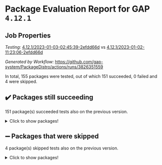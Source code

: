 # Package Evaluation Report for GAP `4.12.1`

## Job Properties

*Testing:* [4.12.1/2023-01-03-02:45:39-2efdd66d](https://github.com/gap-system/PackageDistro/blob/data/reports/4.12.1/2023-01-03-02:45:39-2efdd66d) vs [4.12.1/2023-01-02-11:23:06-2efdd66d](https://github.com/gap-system/PackageDistro/blob/data/reports/4.12.1/2023-01-02-11:23:06-2efdd66d)

*Generated by Workflow:* https://github.com/gap-system/PackageDistro/actions/runs/3826351559

In total, 155 packages were tested, out of which 151 succeeded, 0 failed and 4 were skipped.

## :heavy_check_mark: Packages still succeeding

151 package(s) succeeded tests also on the previous version.
<details><summary>Click to show packages!</summary>

- 4ti2interface 2022.09-01 [(success)](https://github.com/gap-system/PackageDistro/actions/runs/3826351559/jobs/6510175761)
- ace 5.6.1 [(success)](https://github.com/gap-system/PackageDistro/actions/runs/3826351559/jobs/6510175857)
- aclib 1.3.2 [(success)](https://github.com/gap-system/PackageDistro/actions/runs/3826351559/jobs/6510175931)
- agt 0.3.1 [(success)](https://github.com/gap-system/PackageDistro/actions/runs/3826351559/jobs/6510176009)
- alnuth 3.2.1 [(success)](https://github.com/gap-system/PackageDistro/actions/runs/3826351559/jobs/6510176094)
- anupq 3.2.6 [(success)](https://github.com/gap-system/PackageDistro/actions/runs/3826351559/jobs/6510176226)
- atlasrep 2.1.6 [(success)](https://github.com/gap-system/PackageDistro/actions/runs/3826351559/jobs/6510176306)
- autodoc 2022.10.20 [(success)](https://github.com/gap-system/PackageDistro/actions/runs/3826351559/jobs/6510176364)
- automata 1.15 [(success)](https://github.com/gap-system/PackageDistro/actions/runs/3826351559/jobs/6510176417)
- automgrp 1.3.2 [(success)](https://github.com/gap-system/PackageDistro/actions/runs/3826351559/jobs/6510176467)
- autpgrp 1.11 [(success)](https://github.com/gap-system/PackageDistro/actions/runs/3826351559/jobs/6510176536)
- cap 2022.12-15 [(success)](https://github.com/gap-system/PackageDistro/actions/runs/3826351559/jobs/6510176602)
- caratinterface 2.3.4 [(success)](https://github.com/gap-system/PackageDistro/actions/runs/3826351559/jobs/6510176668)
- cddinterface 2022.11.01 [(success)](https://github.com/gap-system/PackageDistro/actions/runs/3826351559/jobs/6510176731)
- circle 1.6.5 [(success)](https://github.com/gap-system/PackageDistro/actions/runs/3826351559/jobs/6510176781)
- classicpres 1.22 [(success)](https://github.com/gap-system/PackageDistro/actions/runs/3826351559/jobs/6510176838)
- cohomolo 1.6.10 [(success)](https://github.com/gap-system/PackageDistro/actions/runs/3826351559/jobs/6510176894)
- congruence 1.2.4 [(success)](https://github.com/gap-system/PackageDistro/actions/runs/3826351559/jobs/6510176936)
- corelg 1.56 [(success)](https://github.com/gap-system/PackageDistro/actions/runs/3826351559/jobs/6510176983)
- crime 1.6 [(success)](https://github.com/gap-system/PackageDistro/actions/runs/3826351559/jobs/6510177026)
- crisp 1.4.6 [(success)](https://github.com/gap-system/PackageDistro/actions/runs/3826351559/jobs/6510177069)
- crypting 0.10.4 [(success)](https://github.com/gap-system/PackageDistro/actions/runs/3826351559/jobs/6510177125)
- cryst 4.1.25 [(success)](https://github.com/gap-system/PackageDistro/actions/runs/3826351559/jobs/6510177215)
- crystcat 1.1.10 [(success)](https://github.com/gap-system/PackageDistro/actions/runs/3826351559/jobs/6510177302)
- ctbllib 1.3.4 [(success)](https://github.com/gap-system/PackageDistro/actions/runs/3826351559/jobs/6510177374)
- cubefree 1.19 [(success)](https://github.com/gap-system/PackageDistro/actions/runs/3826351559/jobs/6510177458)
- curlinterface 2.3.1 [(success)](https://github.com/gap-system/PackageDistro/actions/runs/3826351559/jobs/6510177534)
- cvec 2.7.6 [(success)](https://github.com/gap-system/PackageDistro/actions/runs/3826351559/jobs/6510177602)
- datastructures 0.3.0 [(success)](https://github.com/gap-system/PackageDistro/actions/runs/3826351559/jobs/6510177663)
- deepthought 1.0.6 [(success)](https://github.com/gap-system/PackageDistro/actions/runs/3826351559/jobs/6510177722)
- design 1.7 [(success)](https://github.com/gap-system/PackageDistro/actions/runs/3826351559/jobs/6510177782)
- difsets 2.3.1 [(success)](https://github.com/gap-system/PackageDistro/actions/runs/3826351559/jobs/6510177835)
- digraphs 1.6.1 [(success)](https://github.com/gap-system/PackageDistro/actions/runs/3826351559/jobs/6510177902)
- edim 1.3.6 [(success)](https://github.com/gap-system/PackageDistro/actions/runs/3826351559/jobs/6510177964)
- example 4.3.2 [(success)](https://github.com/gap-system/PackageDistro/actions/runs/3826351559/jobs/6510178027)
- examplesforhomalg 2022.11-01 [(success)](https://github.com/gap-system/PackageDistro/actions/runs/3826351559/jobs/6510178085)
- factint 1.6.3 [(success)](https://github.com/gap-system/PackageDistro/actions/runs/3826351559/jobs/6510178160)
- ferret 1.0.9 [(success)](https://github.com/gap-system/PackageDistro/actions/runs/3826351559/jobs/6510178228)
- fga 1.4.0 [(success)](https://github.com/gap-system/PackageDistro/actions/runs/3826351559/jobs/6510178293)
- fining 1.5.4 [(success)](https://github.com/gap-system/PackageDistro/actions/runs/3826351559/jobs/6510178360)
- float 1.0.3 [(success)](https://github.com/gap-system/PackageDistro/actions/runs/3826351559/jobs/6510178421)
- format 1.4.3 [(success)](https://github.com/gap-system/PackageDistro/actions/runs/3826351559/jobs/6510178477)
- forms 1.2.9 [(success)](https://github.com/gap-system/PackageDistro/actions/runs/3826351559/jobs/6510178546)
- fplsa 1.2.5 [(success)](https://github.com/gap-system/PackageDistro/actions/runs/3826351559/jobs/6510178602)
- fr 2.4.12 [(success)](https://github.com/gap-system/PackageDistro/actions/runs/3826351559/jobs/6510178662)
- francy 1.2.5 [(success)](https://github.com/gap-system/PackageDistro/actions/runs/3826351559/jobs/6510178730)
- fwtree 1.3 [(success)](https://github.com/gap-system/PackageDistro/actions/runs/3826351559/jobs/6510178798)
- gapdoc 1.6.6 [(success)](https://github.com/gap-system/PackageDistro/actions/runs/3826351559/jobs/6510178849)
- gauss 2022.12-01 [(success)](https://github.com/gap-system/PackageDistro/actions/runs/3826351559/jobs/6510178921)
- gaussforhomalg 2022.08-03 [(success)](https://github.com/gap-system/PackageDistro/actions/runs/3826351559/jobs/6510178974)
- gbnp 1.0.5 [(success)](https://github.com/gap-system/PackageDistro/actions/runs/3826351559/jobs/6510179027)
- generalizedmorphismsforcap 2022.12-01 [(success)](https://github.com/gap-system/PackageDistro/actions/runs/3826351559/jobs/6510179085)
- genss 1.6.8 [(success)](https://github.com/gap-system/PackageDistro/actions/runs/3826351559/jobs/6510179143)
- gradedmodules 2022.09-02 [(success)](https://github.com/gap-system/PackageDistro/actions/runs/3826351559/jobs/6510179213)
- gradedringforhomalg 2022.11-01 [(success)](https://github.com/gap-system/PackageDistro/actions/runs/3826351559/jobs/6510179271)
- grape 4.9.0 [(success)](https://github.com/gap-system/PackageDistro/actions/runs/3826351559/jobs/6510179342)
- groupoids 1.71 [(success)](https://github.com/gap-system/PackageDistro/actions/runs/3826351559/jobs/6510179417)
- grpconst 2.6.3 [(success)](https://github.com/gap-system/PackageDistro/actions/runs/3826351559/jobs/6510179481)
- guarana 0.96.3 [(success)](https://github.com/gap-system/PackageDistro/actions/runs/3826351559/jobs/6510179545)
- guava 3.17 [(success)](https://github.com/gap-system/PackageDistro/actions/runs/3826351559/jobs/6510179602)
- hap 1.48 [(success)](https://github.com/gap-system/PackageDistro/actions/runs/3826351559/jobs/6510179665)
- hapcryst 0.1.15 [(success)](https://github.com/gap-system/PackageDistro/actions/runs/3826351559/jobs/6510179727)
- hecke 1.5.3 [(success)](https://github.com/gap-system/PackageDistro/actions/runs/3826351559/jobs/6510179788)
- help 3.5 [(success)](https://github.com/gap-system/PackageDistro/actions/runs/3826351559/jobs/6510179845)
- homalg 2022.12-02 [(success)](https://github.com/gap-system/PackageDistro/actions/runs/3826351559/jobs/6510179890)
- homalgtocas 2022.11-02 [(success)](https://github.com/gap-system/PackageDistro/actions/runs/3826351559/jobs/6510179971)
- idrel 2.44 [(success)](https://github.com/gap-system/PackageDistro/actions/runs/3826351559/jobs/6510180030)
- images 1.3.1 [(success)](https://github.com/gap-system/PackageDistro/actions/runs/3826351559/jobs/6510180106)
- intpic 0.3.0 [(success)](https://github.com/gap-system/PackageDistro/actions/runs/3826351559/jobs/6510180174)
- io 4.8.0 [(success)](https://github.com/gap-system/PackageDistro/actions/runs/3826351559/jobs/6510180222)
- io_forhomalg 2022.11-01 [(success)](https://github.com/gap-system/PackageDistro/actions/runs/3826351559/jobs/6510180280)
- irredsol 1.4.4 [(success)](https://github.com/gap-system/PackageDistro/actions/runs/3826351559/jobs/6510180350)
- json 2.1.1 [(success)](https://github.com/gap-system/PackageDistro/actions/runs/3826351559/jobs/6510180419)
- jupyterkernel 1.4.1 [(success)](https://github.com/gap-system/PackageDistro/actions/runs/3826351559/jobs/6510180499)
- jupyterviz 1.5.6 [(success)](https://github.com/gap-system/PackageDistro/actions/runs/3826351559/jobs/6510180567)
- kan 1.34 [(success)](https://github.com/gap-system/PackageDistro/actions/runs/3826351559/jobs/6510180641)
- kbmag 1.5.10 [(success)](https://github.com/gap-system/PackageDistro/actions/runs/3826351559/jobs/6510180720)
- laguna 3.9.5 [(success)](https://github.com/gap-system/PackageDistro/actions/runs/3826351559/jobs/6510180789)
- liealgdb 2.2.1 [(success)](https://github.com/gap-system/PackageDistro/actions/runs/3826351559/jobs/6510180868)
- liepring 2.8 [(success)](https://github.com/gap-system/PackageDistro/actions/runs/3826351559/jobs/6510180944)
- liering 2.4.2 [(success)](https://github.com/gap-system/PackageDistro/actions/runs/3826351559/jobs/6510180993)
- linearalgebraforcap 2022.12-04 [(success)](https://github.com/gap-system/PackageDistro/actions/runs/3826351559/jobs/6510181058)
- localizeringforhomalg 2022.11-01 [(success)](https://github.com/gap-system/PackageDistro/actions/runs/3826351559/jobs/6510181120)
- loops 3.4.3 [(success)](https://github.com/gap-system/PackageDistro/actions/runs/3826351559/jobs/6510181179)
- lpres 1.0.3 [(success)](https://github.com/gap-system/PackageDistro/actions/runs/3826351559/jobs/6510181237)
- majoranaalgebras 1.5.1 [(success)](https://github.com/gap-system/PackageDistro/actions/runs/3826351559/jobs/6510181302)
- mapclass 1.4.6 [(success)](https://github.com/gap-system/PackageDistro/actions/runs/3826351559/jobs/6510181373)
- matgrp 0.70 [(success)](https://github.com/gap-system/PackageDistro/actions/runs/3826351559/jobs/6510181428)
- matricesforhomalg 2022.12-01 [(success)](https://github.com/gap-system/PackageDistro/actions/runs/3826351559/jobs/6510181489)
- modisom 2.5.3 [(success)](https://github.com/gap-system/PackageDistro/actions/runs/3826351559/jobs/6510181545)
- modulepresentationsforcap 2022.12-01 [(success)](https://github.com/gap-system/PackageDistro/actions/runs/3826351559/jobs/6510181610)
- modules 2022.11-01 [(success)](https://github.com/gap-system/PackageDistro/actions/runs/3826351559/jobs/6510181683)
- monoidalcategories 2022.12-01 [(success)](https://github.com/gap-system/PackageDistro/actions/runs/3826351559/jobs/6510181746)
- nconvex 2022.09-01 [(success)](https://github.com/gap-system/PackageDistro/actions/runs/3826351559/jobs/6510181815)
- nilmat 1.4.2 [(success)](https://github.com/gap-system/PackageDistro/actions/runs/3826351559/jobs/6510181876)
- nock 1.5 [(success)](https://github.com/gap-system/PackageDistro/actions/runs/3826351559/jobs/6510181939)
- normalizinterface 1.3.5 [(success)](https://github.com/gap-system/PackageDistro/actions/runs/3826351559/jobs/6510182007)
- nq 2.5.9 [(success)](https://github.com/gap-system/PackageDistro/actions/runs/3826351559/jobs/6510182081)
- numericalsgps 1.3.1 [(success)](https://github.com/gap-system/PackageDistro/actions/runs/3826351559/jobs/6510182137)
- openmath 11.5.2 [(success)](https://github.com/gap-system/PackageDistro/actions/runs/3826351559/jobs/6510182225)
- orb 4.9.0 [(success)](https://github.com/gap-system/PackageDistro/actions/runs/3826351559/jobs/6510182313)
- packagemanager 1.3.2 [(success)](https://github.com/gap-system/PackageDistro/actions/runs/3826351559/jobs/6510182390)
- patternclass 2.4.3 [(success)](https://github.com/gap-system/PackageDistro/actions/runs/3826351559/jobs/6510182461)
- permut 2.0.4 [(success)](https://github.com/gap-system/PackageDistro/actions/runs/3826351559/jobs/6510182526)
- polenta 1.3.10 [(success)](https://github.com/gap-system/PackageDistro/actions/runs/3826351559/jobs/6510182596)
- polymaking 0.8.6 [(success)](https://github.com/gap-system/PackageDistro/actions/runs/3826351559/jobs/6510182658)
- primgrp 3.4.3 [(success)](https://github.com/gap-system/PackageDistro/actions/runs/3826351559/jobs/6510182726)
- profiling 2.5.2 [(success)](https://github.com/gap-system/PackageDistro/actions/runs/3826351559/jobs/6510182778)
- qpa 1.34 [(success)](https://github.com/gap-system/PackageDistro/actions/runs/3826351559/jobs/6510182849)
- quagroup 1.8.3 [(success)](https://github.com/gap-system/PackageDistro/actions/runs/3826351559/jobs/6510182916)
- radiroot 2.9 [(success)](https://github.com/gap-system/PackageDistro/actions/runs/3826351559/jobs/6510182976)
- rcwa 4.7.1 [(success)](https://github.com/gap-system/PackageDistro/actions/runs/3826351559/jobs/6510183038)
- rds 1.8 [(success)](https://github.com/gap-system/PackageDistro/actions/runs/3826351559/jobs/6510183089)
- recog 1.4.2 [(success)](https://github.com/gap-system/PackageDistro/actions/runs/3826351559/jobs/6510183156)
- repndecomp 1.2.1 [(success)](https://github.com/gap-system/PackageDistro/actions/runs/3826351559/jobs/6510183214)
- repsn 3.1.0 [(success)](https://github.com/gap-system/PackageDistro/actions/runs/3826351559/jobs/6510183270)
- resclasses 4.7.3 [(success)](https://github.com/gap-system/PackageDistro/actions/runs/3826351559/jobs/6510183333)
- ringsforhomalg 2022.11-01 [(success)](https://github.com/gap-system/PackageDistro/actions/runs/3826351559/jobs/6510183425)
- sco 2022.09-01 [(success)](https://github.com/gap-system/PackageDistro/actions/runs/3826351559/jobs/6510183500)
- scscp 2.4.0 [(success)](https://github.com/gap-system/PackageDistro/actions/runs/3826351559/jobs/6510183572)
- semigroups 5.2.0 [(success)](https://github.com/gap-system/PackageDistro/actions/runs/3826351559/jobs/6510183646)
- sglppow 2.3 [(success)](https://github.com/gap-system/PackageDistro/actions/runs/3826351559/jobs/6510183707)
- sgpviz 0.999.5 [(success)](https://github.com/gap-system/PackageDistro/actions/runs/3826351559/jobs/6510183782)
- simpcomp 2.1.14 [(success)](https://github.com/gap-system/PackageDistro/actions/runs/3826351559/jobs/6510183843)
- singular 2022.09.23 [(success)](https://github.com/gap-system/PackageDistro/actions/runs/3826351559/jobs/6510183917)
- sl2reps 1.1 [(success)](https://github.com/gap-system/PackageDistro/actions/runs/3826351559/jobs/6510184007)
- sla 1.5.3 [(success)](https://github.com/gap-system/PackageDistro/actions/runs/3826351559/jobs/6510184065)
- smallgrp 1.5.1 [(success)](https://github.com/gap-system/PackageDistro/actions/runs/3826351559/jobs/6510184124)
- smallsemi 0.6.13 [(success)](https://github.com/gap-system/PackageDistro/actions/runs/3826351559/jobs/6510184191)
- sonata 2.9.6 [(success)](https://github.com/gap-system/PackageDistro/actions/runs/3826351559/jobs/6510184239)
- sophus 1.27 [(success)](https://github.com/gap-system/PackageDistro/actions/runs/3826351559/jobs/6510184302)
- spinsym 1.5.2 [(success)](https://github.com/gap-system/PackageDistro/actions/runs/3826351559/jobs/6510184364)
- standardff 0.9.4 [(success)](https://github.com/gap-system/PackageDistro/actions/runs/3826351559/jobs/6510184429)
- symbcompcc 1.3.2 [(success)](https://github.com/gap-system/PackageDistro/actions/runs/3826351559/jobs/6510184488)
- thelma 1.3 [(success)](https://github.com/gap-system/PackageDistro/actions/runs/3826351559/jobs/6510184555)
- tomlib 1.2.9 [(success)](https://github.com/gap-system/PackageDistro/actions/runs/3826351559/jobs/6510184624)
- toolsforhomalg 2022.12-01 [(success)](https://github.com/gap-system/PackageDistro/actions/runs/3826351559/jobs/6510184690)
- toric 1.9.5 [(success)](https://github.com/gap-system/PackageDistro/actions/runs/3826351559/jobs/6510184759)
- toricvarieties 2022.07.13 [(success)](https://github.com/gap-system/PackageDistro/actions/runs/3826351559/jobs/6510184819)
- transgrp 3.6.3 [(success)](https://github.com/gap-system/PackageDistro/actions/runs/3826351559/jobs/6510184891)
- ugaly 4.0.3 [(success)](https://github.com/gap-system/PackageDistro/actions/runs/3826351559/jobs/6510184963)
- unipot 1.5 [(success)](https://github.com/gap-system/PackageDistro/actions/runs/3826351559/jobs/6510185014)
- unitlib 4.1.0 [(success)](https://github.com/gap-system/PackageDistro/actions/runs/3826351559/jobs/6510185073)
- utils 0.81 [(success)](https://github.com/gap-system/PackageDistro/actions/runs/3826351559/jobs/6510185136)
- uuid 0.7 [(success)](https://github.com/gap-system/PackageDistro/actions/runs/3826351559/jobs/6510185213)
- walrus 0.9991 [(success)](https://github.com/gap-system/PackageDistro/actions/runs/3826351559/jobs/6510185290)
- wedderga 4.10.2 [(success)](https://github.com/gap-system/PackageDistro/actions/runs/3826351559/jobs/6510185338)
- xmod 2.88 [(success)](https://github.com/gap-system/PackageDistro/actions/runs/3826351559/jobs/6510185390)
- xmodalg 1.23 [(success)](https://github.com/gap-system/PackageDistro/actions/runs/3826351559/jobs/6510185455)
- yangbaxter 0.10.2 [(success)](https://github.com/gap-system/PackageDistro/actions/runs/3826351559/jobs/6510185519)
- zeromqinterface 0.14 [(success)](https://github.com/gap-system/PackageDistro/actions/runs/3826351559/jobs/6510185582)
</details>

## :heavy_minus_sign: Packages that were skipped

4 package(s) skipped tests also on the previous version.
<details><summary>Click to show packages!</summary>

- browse 1.8.19 [(skipped)](https://github.com/gap-system/PackageDistro/actions/runs/3826351559/jobs/6510065703)
- itc 1.5.1 [(skipped)](https://github.com/gap-system/PackageDistro/actions/runs/3826351559/jobs/6510065703)
- polycyclic 2.16 [(skipped)](https://github.com/gap-system/PackageDistro/actions/runs/3826351559/jobs/6510065703)
- xgap 4.31 [(skipped)](https://github.com/gap-system/PackageDistro/actions/runs/3826351559/jobs/6510065703)
</details>

